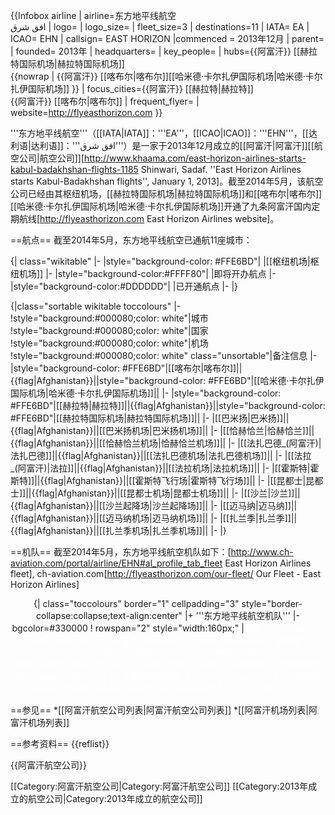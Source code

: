 {{Infobox airline
| airline=东方地平线航空<br>افق شرق
| logo=
| logo_size=
| fleet_size=3
| destinations=11
| IATA= EA
| ICAO= EHN
| callsign= EAST HORIZON
|commenced = 2013年12月
| parent=
| founded= 2013年
| headquarters=
| key_people=
| hubs={{阿富汗}} [[赫拉特国际机场|赫拉特国际机场]] <br> {{nowrap | {{阿富汗}} [[喀布尔|喀布尔]][[哈米德·卡尔扎伊国际机场|哈米德·卡尔扎伊国际机场]] }}
| focus_cities={{阿富汗}} [[赫拉特|赫拉特]] <br> {{阿富汗}} [[喀布尔|喀布尔]]
| frequent_flyer=
| website=http://flyeasthorizon.com
}}

'''东方地平线航空'''（[[IATA|IATA]]：'''EA'''，[[ICAO|ICAO]]：'''EHN'''，[[达利语|达利语]]：'''افق شرق'''）是一家于2013年12月成立的[[阿富汗|阿富汗]][[航空公司|航空公司]]<ref>[http://www.khaama.com/east-horizon-airlines-starts-kabul-badakhshan-flights-1185 Shinwari, Sadaf. ''East Horizon Airlines starts Kabul-Badakhshan flights'', January 1, 2013]</ref>。截至2014年5月，该航空公司已经由其枢纽机场，[[赫拉特国际机场|赫拉特国际机场]]和[[喀布尔|喀布尔]][[哈米德·卡尔扎伊国际机场|哈米德·卡尔扎伊国际机场]]开通了九条阿富汗国内定期航线<ref>[http://flyeasthorizon.com East Horizon Airlines website]</ref>。

==航点==
截至2014年5月，东方地平线航空已通航11座城市：

{| class="wikitable"
|-
|style="background-color: #FFE6BD"|
|[[枢纽机场|枢纽机场]]
|-
|style="background-color:#FFFF80"|
|即将开办航点
|-
|style="background-color:#DDDDDD"|
|已开通航点
|-
|}

{|class="sortable wikitable toccolours"
|-
!style="background:#000080;color: white"|城市
!style="background:#000080;color: white"|国家
!style="background:#000080;color: white"|机场
!style="background:#000080;color: white" class="unsortable"|备注信息
|-
|style="background-color: #FFE6BD"|[[喀布尔|喀布尔]]||{{flag|Afghanistan}}||style="background-color: #FFE6BD"|[[哈米德·卡尔扎伊国际机场|哈米德·卡尔扎伊国际机场]]||
|-
|style="background-color: #FFE6BD"|[[赫拉特|赫拉特]]||{{flag|Afghanistan}}||style="background-color: #FFE6BD"|[[赫拉特国际机场|赫拉特国际机场]]||
|-
|[[巴米扬|巴米扬]]||{{flag|Afghanistan}}||[[巴米扬机场|巴米扬机场]]||
|-
|[[恰赫恰兰|恰赫恰兰]]||{{flag|Afghanistan}}||[[恰赫恰兰机场|恰赫恰兰机场]]||
|-
|[[法扎巴德_(阿富汗)|法扎巴德]]||{{flag|Afghanistan}}||[[法扎巴德机场|法扎巴德机场]]||
|-
|[[法拉_(阿富汗)|法拉]]||{{flag|Afghanistan}}||[[法拉机场|法拉机场]]||
|-
|[[霍斯特|霍斯特]]||{{flag|Afghanistan}}||[[霍斯特飞行场|霍斯特飞行场]]||
|-
|[[昆都士|昆都士]]||{{flag|Afghanistan}}||[[昆都士机场|昆都士机场]]||
|-
|[[沙兰|沙兰]]||{{flag|Afghanistan}}||[[沙兰起降场|沙兰起降场]]||
|-
|[[迈马纳|迈马纳]]||{{flag|Afghanistan}}||[[迈马纳机场|迈马纳机场]]||
|-
|[[扎兰季|扎兰季]]||{{flag|Afghanistan}}||[[扎兰季机场|扎兰季机场]]||
|-
|}

==机队==
截至2014年5月，东方地平线航空机队如下：<ref name="CHAv">[http://www.ch-aviation.com/portal/airline/EHN#al_profile_tab_fleet East Horizon Airlines fleet], ch-aviation.com</ref><ref>[http://flyeasthorizon.com/our-fleet/ Our Fleet - East Horizon Airlines]</ref>

<center>
{| class="toccolours" border="1" cellpadding="3" style="border-collapse:collapse;text-align:center"
|+ '''东方地平线航空机队'''
|- bgcolor=#330000
! rowspan="2" style="width:160px;" |<span style="color:white">机型
! rowspan="2" style="width:60px;" |<span style="color:white">数量
! colspan="3" class="unsortable" |<span style="color:white;">载客量
|- style="background:#330000;"
! style="width:25px;" |<abbr title="商务舱"><span style="color:white;">C</abbr>
! style="width:25px;" |<abbr title="经济舱"><span style="color:white;">Y</abbr>
! style="width:25px;" |<abbr title="载客总量"><span style="color:white;">总量</abbr>
|-
|[[麥道MD-80|麥道MD-82]]
|align=center|1 
|
|
|
|-
|[[新舟60|新舟-60]]
|align=center|1
|
|
|
|-
|[[安托諾夫An-24|安托諾夫An-24RV]]
|align=center|1
|
|
|
|-
|-
!总数
!3
|
|
|
|}
</center>

==参见==
*[[阿富汗航空公司列表|阿富汗航空公司列表]]
*[[阿富汗机场列表|阿富汗机场列表]]

==参考资料==
{{reflist}}

{{阿富汗航空公司}}

[[Category:阿富汗航空公司|Category:阿富汗航空公司]]
[[Category:2013年成立的航空公司|Category:2013年成立的航空公司]]